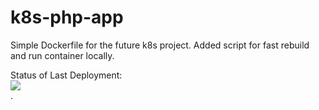 # k8s-php-app
Simple Dockerfile for the future k8s project.
Added script for fast rebuild and run container locally.

Status of Last Deployment:<br>
<img src="https://github.com/gitwood8/k8s-php-app/workflows/Wood-CI-CD/badge.svg?branch=main"><br>
.
